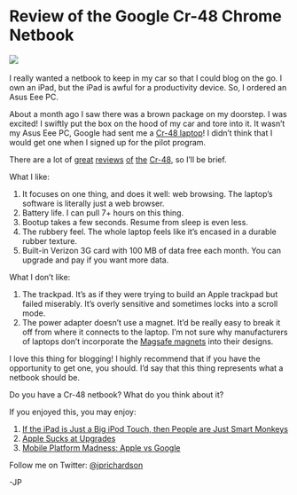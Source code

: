 <!--
id: 2941115917
link: http://loudjet.com/a/review-of-the-google-cr-48-chrome-netbook
slug: review-of-the-google-cr-48-chrome-netbook
date: Wed Jan 26 2011 09:30:00 GMT-0600 (CST)
publish: 2011-01-026
tags: google
-->


Review of the Google Cr-48 Chrome Netbook
=========================================

![](http://media.tumblr.com/tumblr_lfmz0cXZus1qzbc4f.jpg)\
\
I really wanted a netbook to keep in my car so that I could blog on the
go. I own an iPad, but the iPad is awful for a productivity device. So,
I ordered an Asus Eee PC.

About a month ago I saw there was a brown package on my doorstep. I was
excited! I swiftly put the box on the hood of my car and tore into it.
It wasn’t my Asus Eee PC, Google had sent me a [Cr-48
laptop](http://www.google.com/chromeos/pilot-program-cr48.html)! I
didn’t think that I would get one when I signed up for the pilot
program.

There are a lot of
[great](http://ejohn.org/blog/google-cr-48-for-coding/)
[reviews](http://www.ubergizmo.com/2010/12/cr-48-review/)
[of](http://www.pcworld.com/article/213435/cr48_review_roundup_can_chrome_os_power_your_next_pc.html)
[the](http://thenextweb.com/google/2010/12/09/googles-cr-48-netbook-review-is-this-the-dawn-of-computings-future/)
[Cr-48](http://gizmodo.com/5710532/an-hour-with-the-google-cr+48-chrome-netbook),
so I’ll be brief.

What I like:

1.  It focuses on one thing, and does it well: web browsing. The
    laptop’s software is literally just a web browser.
2.  Battery life. I can pull 7+ hours on this thing.
3.  Bootup takes a few seconds. Resume from sleep is even less.
4.  The rubbery feel. The whole laptop feels like it’s encased in a
    durable rubber texture.
5.  Built-in Verizon 3G card with 100 MB of data free each month. You
    can upgrade and pay if you want more data.

What I don’t like:

1.  The trackpad. It’s as if they were trying to build an Apple trackpad
    but failed miserably. It’s overly sensitive and sometimes locks into
    a scroll mode.
2.  The power adapter doesn’t use a magnet. It’d be really easy to break
    it off from where it connects to the laptop. I’m not sure why
    manufacturers of laptops don’t incorporate the [Magsafe
    magnets](http://en.wikipedia.org/wiki/MagSafe) into their designs. 

I love this thing for blogging! I highly recommend that if you have the
opportunity to get one, you should. I’d say that this thing represents
what a netbook should be.

Do you have a Cr-48 netbook? What do you think about it?

If you enjoyed this, you may enjoy:

1.  [If the iPad is Just a Big iPod Touch, then People are Just Smart
    Monkeys](http://loudjet.com/a/ipad-smart-monkey)
2.  [Apple Sucks at
    Upgrades](http://loudjet.com/a/apple-sucks-at-upgrades)
3.  [Mobile Platform Madness: Apple vs
    Google](http://loudjet.com/a/mobile-platform-madness-apple-vs-google)

Follow me on Twitter: [@jprichardson](http://twitter.com/jprichardson)

-JP

